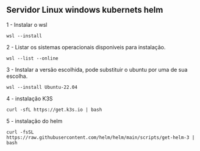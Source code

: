 ## Servidor Linux windows kubernets helm


1 - Instalar o wsl
```
wsl --install
```  
2 - Listar os sistemas operacionais disponiveis para instalação.
```
wsl --list --online
```
3 - Instalar a versão escolhida, pode substituir o ubuntu por uma de sua escolha.
```
wsl --install Ubuntu-22.04
```

4 - instalação K3S
```
curl -sfL https://get.k3s.io | bash
```

5 - instalação do helm
```
curl -fsSL https://raw.githubusercontent.com/helm/helm/main/scripts/get-helm-3 | bash
```
